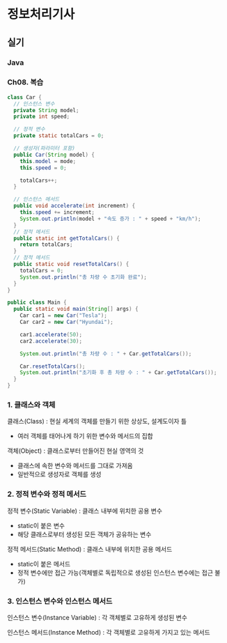 # 정보처리기사

## 실기

### Java

### Ch08. 복습

```java
class Car {
  // 인스턴스 변수
  private String model;
  private int speed;

  // 정적 변수
  private static totalCars = 0;

  // 생성자(파라미터 포함)
  public Car(String model) {
    this.model = mode;
    this.speed = 0;

    totalCars++;
  }

  // 인스턴스 메서드
  public void accelerate(int increment) {
    this.speed += increment;
    System.out.println(model + "속도 증가 : " + speed + "km/h");
  }
  // 정적 메서드
  public static int getTotalCars() {
    return totalCars;
  }
  // 정적 메서드
  public static void resetTotalCars() {
    totalCars = 0;
    System.out.println("총 차량 수 초기화 완료");
  }
}

public class Main {
  public static void main(String[] args) {
    Car car1 = new Car("Tesla");
    Car car2 = new Car("Hyundai");

    car1.accelerate(50);
    car2.accelerate(30);

    System.out.println("총 차량 수 : " + Car.getTotalCars());

    Car.resetTotalCars();
    System.out.println("초기화 후 총 차량 수 : " + Car.getTotalCars());
  }
}
```

### 1. 클래스와 객체

클래스(Class) : 현실 세계의 객체를 만들기 위한 상상도, 설계도이자 틀

- 여러 객체를 태어나게 하기 위한 변수와 메서드의 집합

객체(Object) : 클래스로부터 만들어진 현실 영역의 것

- 클래스에 속한 변수와 메서드를 그대로 가져옴
- 일반적으로 생성자로 객체를 생성

### 2. 정적 변수와 정적 메서드

정적 변수(Static Variable) : 클래스 내부에 위치한 공용 변수

- static이 붙은 변수
- 해당 클래스로부터 생성된 모든 객체가 공유하는 변수

정적 메서드(Static Method) : 클래스 내부에 위치한 공용 메서드

- static이 붙은 메서드
- 정적 변수에만 접근 가능(객체별로 독립적으로 생성된 인스턴스 변수에는 접근 불가)

### 3. 인스턴스 변수와 인스턴스 메서드

인스턴스 변수(Instance Variable) : 각 객체별로 고유하게 생성된 변수

인스턴스 메서드(Instance Method) : 각 객체별로 고유하게 가지고 있는 메서드
